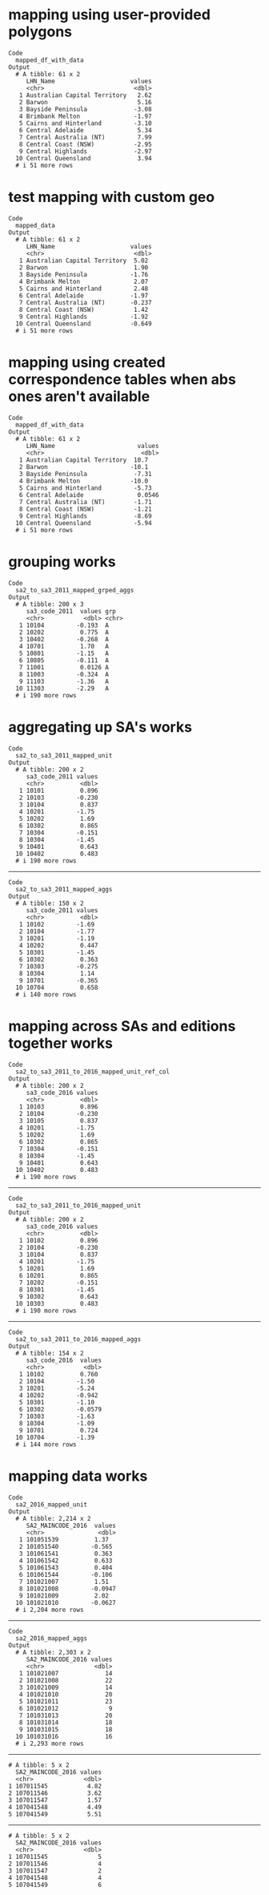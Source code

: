 # mapping using user-provided polygons

    Code
      mapped_df_with_data
    Output
      # A tibble: 61 x 2
         LHN_Name                     values
         <chr>                         <dbl>
       1 Australian Capital Territory   2.62
       2 Barwon                         5.16
       3 Bayside Peninsula             -3.08
       4 Brimbank Melton               -1.97
       5 Cairns and Hinterland         -3.10
       6 Central Adelaide               5.34
       7 Central Australia (NT)         7.99
       8 Central Coast (NSW)           -2.95
       9 Central Highlands             -2.97
      10 Central Queensland             3.94
      # i 51 more rows

# test mapping with custom geo

    Code
      mapped_data
    Output
      # A tibble: 61 x 2
         LHN_Name                     values
         <chr>                         <dbl>
       1 Australian Capital Territory  5.02 
       2 Barwon                        1.90 
       3 Bayside Peninsula            -1.76 
       4 Brimbank Melton               2.07 
       5 Cairns and Hinterland         2.48 
       6 Central Adelaide             -1.97 
       7 Central Australia (NT)       -0.237
       8 Central Coast (NSW)           1.42 
       9 Central Highlands            -1.92 
      10 Central Queensland           -0.649
      # i 51 more rows

# mapping using created correspondence tables when abs ones aren't available

    Code
      mapped_df_with_data
    Output
      # A tibble: 61 x 2
         LHN_Name                       values
         <chr>                           <dbl>
       1 Australian Capital Territory  10.7   
       2 Barwon                       -10.1   
       3 Bayside Peninsula             -7.31  
       4 Brimbank Melton              -10.0   
       5 Cairns and Hinterland         -5.73  
       6 Central Adelaide               0.0546
       7 Central Australia (NT)        -1.71  
       8 Central Coast (NSW)           -1.21  
       9 Central Highlands             -8.69  
      10 Central Queensland            -5.94  
      # i 51 more rows

# grouping works

    Code
      sa2_to_sa3_2011_mapped_grped_aggs
    Output
      # A tibble: 200 x 3
         sa3_code_2011  values grp  
         <chr>           <dbl> <chr>
       1 10104         -0.193  A    
       2 10202          0.775  A    
       3 10402         -0.268  A    
       4 10701          1.70   A    
       5 10801         -1.15   A    
       6 10805         -0.111  A    
       7 11001          0.0126 A    
       8 11003         -0.324  A    
       9 11103         -1.36   A    
      10 11303         -2.29   A    
      # i 190 more rows

# aggregating up SA's works

    Code
      sa2_to_sa3_2011_mapped_unit
    Output
      # A tibble: 200 x 2
         sa3_code_2011 values
         <chr>          <dbl>
       1 10101          0.896
       2 10103         -0.230
       3 10104          0.837
       4 10201         -1.75 
       5 10202          1.69 
       6 10302          0.865
       7 10304         -0.151
       8 10304         -1.45 
       9 10401          0.643
      10 10402          0.483
      # i 190 more rows

---

    Code
      sa2_to_sa3_2011_mapped_aggs
    Output
      # A tibble: 150 x 2
         sa3_code_2011 values
         <chr>          <dbl>
       1 10102         -1.69 
       2 10104         -1.77 
       3 10201         -1.19 
       4 10202          0.447
       5 10301         -1.45 
       6 10302          0.363
       7 10303         -0.275
       8 10304          1.14 
       9 10701         -0.365
      10 10704          0.658
      # i 140 more rows

# mapping across SAs and editions together works

    Code
      sa2_to_sa3_2011_to_2016_mapped_unit_ref_col
    Output
      # A tibble: 200 x 2
         sa3_code_2016 values
         <chr>          <dbl>
       1 10103          0.896
       2 10104         -0.230
       3 10105          0.837
       4 10201         -1.75 
       5 10202          1.69 
       6 10302          0.865
       7 10304         -0.151
       8 10304         -1.45 
       9 10401          0.643
      10 10402          0.483
      # i 190 more rows

---

    Code
      sa2_to_sa3_2011_to_2016_mapped_unit
    Output
      # A tibble: 200 x 2
         sa3_code_2016 values
         <chr>          <dbl>
       1 10102          0.896
       2 10104         -0.230
       3 10104          0.837
       4 10201         -1.75 
       5 10201          1.69 
       6 10201          0.865
       7 10202         -0.151
       8 10301         -1.45 
       9 10302          0.643
      10 10303          0.483
      # i 190 more rows

---

    Code
      sa2_to_sa3_2011_to_2016_mapped_aggs
    Output
      # A tibble: 154 x 2
         sa3_code_2016  values
         <chr>           <dbl>
       1 10102          0.760 
       2 10104         -1.50  
       3 10201         -5.24  
       4 10202         -0.942 
       5 10301         -1.10  
       6 10302         -0.0579
       7 10303         -1.63  
       8 10304         -1.09  
       9 10701          0.724 
      10 10704         -1.39  
      # i 144 more rows

# mapping data works

    Code
      sa2_2016_mapped_unit
    Output
      # A tibble: 2,214 x 2
         SA2_MAINCODE_2016  values
         <chr>               <dbl>
       1 101051539          1.37  
       2 101051540         -0.565 
       3 101061541          0.363 
       4 101061542          0.633 
       5 101061543          0.404 
       6 101061544         -0.106 
       7 101021007          1.51  
       8 101021008         -0.0947
       9 101021009          2.02  
      10 101021010         -0.0627
      # i 2,204 more rows

---

    Code
      sa2_2016_mapped_aggs
    Output
      # A tibble: 2,303 x 2
         SA2_MAINCODE_2016 values
         <chr>              <dbl>
       1 101021007             14
       2 101021008             22
       3 101021009             14
       4 101021010             20
       5 101021011             23
       6 101021012              9
       7 101031013             20
       8 101031014             18
       9 101031015             18
      10 101031016             16
      # i 2,293 more rows

---

    # A tibble: 5 x 2
      SA2_MAINCODE_2016 values
      <chr>              <dbl>
    1 107011545           4.82
    2 107011546           3.62
    3 107011547           1.57
    4 107041548           4.49
    5 107041549           5.51

---

    # A tibble: 5 x 2
      SA2_MAINCODE_2016 values
      <chr>              <dbl>
    1 107011545              5
    2 107011546              4
    3 107011547              2
    4 107041548              4
    5 107041549              6

